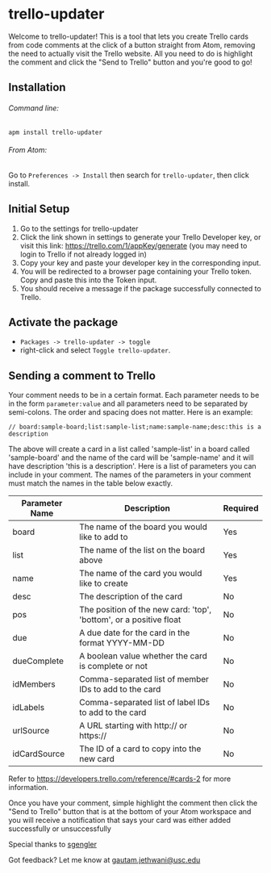 # trello-updater

Welcome to trello-updater! This is a tool that lets you create Trello cards from code comments at the click of a button straight from Atom, removing the need to actually visit the Trello website. All you need to do is highlight the comment and click the "Send to Trello" button and you're good to go!

## Installation
###### Command line:
```apm install trello-updater```
###### From Atom:
Go to `Preferences -> Install` then search for `trello-updater`, then click install.

## Initial Setup
1. Go to the settings for trello-updater
2. Click the link shown in settings to generate your Trello Developer key, or visit this link: https://trello.com/1/appKey/generate (you may need to login to Trello if not already logged in)
3. Copy your key and paste your developer key in the corresponding input.
4. You will be redirected to a browser page containing your Trello token. Copy and paste this into the Token input.
5. You should receive a message if the package successfully connected to Trello.

## Activate the package
- `Packages -> trello-updater -> toggle`
- right-click and select `Toggle trello-updater`.

## Sending a comment to Trello
Your comment needs to be in a certain format. Each parameter needs to be in the form `parameter:value` and all parameters need to be separated by semi-colons. The order and spacing does not matter. Here is an example:

```// board:sample-board;list:sample-list;name:sample-name;desc:this is a description```

The above will create a card in a list called 'sample-list' in a board called 'sample-board' and the name of the card will be 'sample-name' and it will have description 'this is a description'. Here is a list of parameters you can include in your comment. The names of the parameters in your comment must match the names in the table below exactly.

| Parameter Name | Description                                                        | Required |
|----------------|--------------------------------------------------------------------|----------|
| board          | The name of the board you would like to add to                     | Yes      |
| list           | The name of the list on the board above                            | Yes      |
| name           | The name of the card you would like to create                      | Yes      |
| desc           | The description of the card                                        | No       |
| pos            | The position of the new card: 'top', 'bottom', or a positive float | No       |
| due            | A due date for the card in the format YYYY-MM-DD                   | No       |
| dueComplete    | A boolean value whether the card is complete or not                | No       |
| idMembers      | Comma-separated list of member IDs to add to the card              | No       |
| idLabels       | Comma-separated list of label IDs to add to the card               | No       |
| urlSource      | A URL starting with http:// or https://                            | No       |
| idCardSource   | The ID of a card to copy into the new card                         | No       |

Refer to https://developers.trello.com/reference/#cards-2 for more information.

Once you have your comment, simple highlight the comment then click the "Send to Trello" button that is at the bottom of your Atom workspace and you will receive a notification that says your card was either added successfully or unsuccessfully

Special thanks to [sgengler](https://github.com/sgengler)

Got feedback? Let me know at [gautam.jethwani@usc.edu](mailto:gautam.jethwani@usc.edu)
